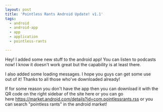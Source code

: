 ```yaml
---
layout: post
title: 'Pointless Rants Android Update! v1.1'
tags:
  - android
  - android-app
  - app
  - application
  - pointless-rants

---
```


Hey! I added some new stuff to the android app! You can listen to podcasts now! I know it doesn't work great but the capability is at least there.

I also added some loading messages. I hope you guys can get some use out of it! Thanks to all those who've downloaded already!

If for some reason you don't have the app then you can download it with the QR code on the right sidebar of the site here or you can go here <a href="https://market.android.com/details?id=com.pointlessrants.rss">https://market.android.com/details?id=com.pointlessrants.rss</a> or you can search "pointless rants" in the android market!
